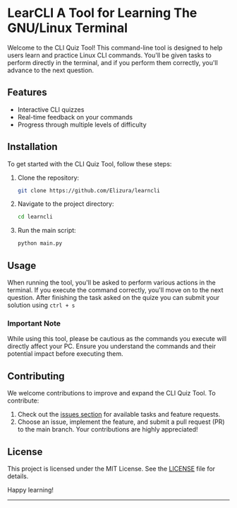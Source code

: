 # LearCLI A Tool for Learning The GNU/Linux Terminal

Welcome to the CLI Quiz Tool! This command-line tool is designed to help users learn and practice Linux CLI commands. You'll be given tasks to perform directly in the terminal, and if you perform them correctly, you'll advance to the next question.

## Features

- Interactive CLI quizzes
- Real-time feedback on your commands
- Progress through multiple levels of difficulty

## Installation

To get started with the CLI Quiz Tool, follow these steps:

1. Clone the repository:
   ```sh
   git clone https://github.com/Elizura/learncli
   ```

2. Navigate to the project directory:
   ```sh
   cd learncli
   ```

3. Run the main script:
   ```sh
   python main.py
   ```

## Usage

When running the tool, you'll be asked to perform various actions in the terminal. If you execute the command correctly, you'll move on to the next question.
After finishing the task asked on the quize you can submit your solution using ```ctrl + s```

### Important Note
While using this tool, please be cautious as the commands you execute will directly affect your PC. Ensure you understand the commands and their potential impact before executing them.

## Contributing

We welcome contributions to improve and expand the CLI Quiz Tool. To contribute:

1. Check out the [issues section](https://github.com/Elizura/learncli/issues) for available tasks and feature requests.
2. Choose an issue, implement the feature, and submit a pull request (PR) to the main branch.
Your contributions are highly appreciated!

## License

This project is licensed under the MIT License. See the [LICENSE](LICENSE) file for details.

Happy learning!

---